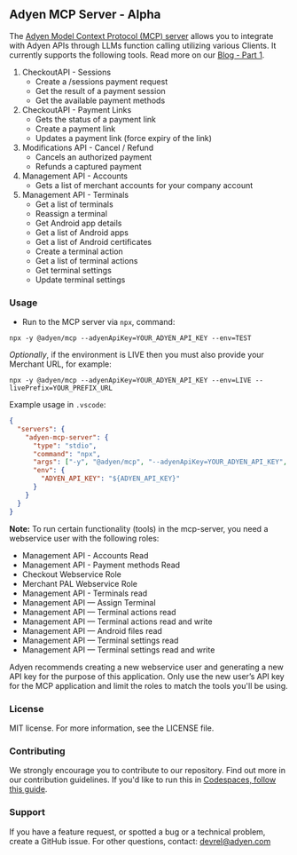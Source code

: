 ## Adyen MCP Server - Alpha

The [Adyen Model Context Protocol (MCP) server](https://docs.adyen.com/development-resources/mcp-server/) allows you to integrate with Adyen APIs through LLMs function calling utilizing various Clients. It currently supports the following tools. Read more on our [Blog - Part 1](https://www.adyen.com/knowledge-hub/mcp-release).

1. CheckoutAPI - Sessions
   - Create a /sessions payment request
   - Get the result of a payment session
   - Get the available payment methods
2. CheckoutAPI - Payment Links
   - Gets the status of a payment link
   - Create a payment link
   - Updates a payment link (force expiry of the link)
4. Modifications API - Cancel / Refund 
   - Cancels an authorized payment
   - Refunds a captured payment
5. Management API - Accounts
   - Gets a list of merchant accounts for your company account
6. Management API - Terminals
   - Get a list of terminals
   - Reassign a terminal
   - Get Android app details
   - Get a list of Android apps
   - Get a list of Android certificates
   - Create a terminal action
   - Get a list of terminal actions
   - Get terminal settings
   - Update terminal settings

### Usage
* Run to the MCP server via `npx`, command:

```
npx -y @adyen/mcp --adyenApiKey=YOUR_ADYEN_API_KEY --env=TEST
```

_Optionally_, if the environment is LIVE then you must also provide your Merchant URL, for example:

```
npx -y @adyen/mcp --adyenApiKey=YOUR_ADYEN_API_KEY --env=LIVE --livePrefix=YOUR_PREFIX_URL
```


Example usage in `.vscode`:
```json
{
  "servers": {
    "adyen-mcp-server": {
      "type": "stdio",
      "command": "npx",
      "args": ["-y", "@adyen/mcp", "--adyenApiKey=YOUR_ADYEN_API_KEY", "--env=TEST"],
      "env": {
        "ADYEN_API_KEY": "${ADYEN_API_KEY}"
      }
    }
  }
}
```

**Note:** To run certain functionality (tools) in the mcp-server, you need a webservice user with the following roles: 
* Management API - Accounts Read
* Management API - Payment methods Read
* Checkout Webservice Role
* Merchant PAL Webservice Role
* Management API - Terminals read
* Management API — Assign Terminal
* Management API — Terminal actions read
* Management API — Terminal actions read and write
* Management API — Android files read
* Management API — Terminal settings read
* Management API — Terminal settings read and write

Adyen recommends creating a new webservice user and generating a new API key for the purpose of this application.
Only use the new user’s API key for the MCP application and limit the roles to match the tools you'll be using. 



### License
MIT license. For more information, see the LICENSE file.


### Contributing
We strongly encourage you to contribute to our repository. Find out more in our contribution guidelines. If you'd like to run this in [Codespaces, follow this guide](/CODESPACES_README.md).


### Support
If you have a feature request, or spotted a bug or a technical problem, create a GitHub issue. For other questions, contact: devrel@adyen.com
